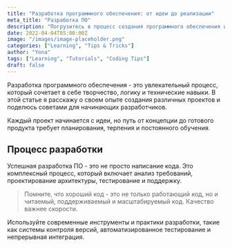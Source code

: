 ```yaml
---
title: "Разработка программного обеспечения: от идеи до реализации"
meta_title: "Разработка ПО"
description: "Погрузитесь в процесс создания программного обеспечения и узнайте о ключевых этапах разработки"
date: 2022-04-04T05:00:00Z
image: "/images/image-placeholder.png"
categories: ["Learning", "Tips & Tricks"]
author: "Yona"
tags: ["Learning", "Tutorials", "Coding Tips"]
draft: false
---
```


Разработка программного обеспечения - это увлекательный процесс, который сочетает в себе творчество, логику и технические навыки. В этой статье я расскажу о своем опыте создания различных проектов и поделюсь советами для начинающих разработчиков.

Каждый проект начинается с идеи, но путь от концепции до готового продукта требует планирования, терпения и постоянного обучения.

## Процесс разработки

Успешная разработка ПО - это не просто написание кода. Это комплексный процесс, который включает анализ требований, проектирование архитектуры, тестирование и поддержку.

> Помните, что хороший код - это не только работающий код, но и читаемый, поддерживаемый и масштабируемый код. Качество важнее скорости.

Используйте современные инструменты и практики разработки, такие как системы контроля версий, автоматизированное тестирование и непрерывная интеграция.
